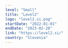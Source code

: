 ```yaml
---
level: "Small"
title: "Level2"
logo: "level2.si.png"
startDate: "2022-01-01"
endDate: "2023-02-28"
link: "https://level2.si/"
country: "Slovenia"
---
```

